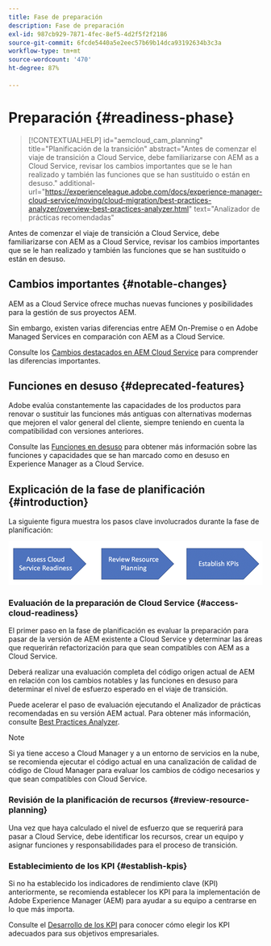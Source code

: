 ```yaml
---
title: Fase de preparación
description: Fase de preparación
exl-id: 987cb929-7871-4fec-8ef5-4d2f5f2f2186
source-git-commit: 6fcde5440a5e2eec57b69b14dca93192634b3c3a
workflow-type: tm+mt
source-wordcount: '470'
ht-degree: 87%

---
```


# Preparación {#readiness-phase}

>[!CONTEXTUALHELP]
>id="aemcloud_cam_planning"
>title="Planificación de la transición"
>abstract="Antes de comenzar el viaje de transición a Cloud Service, debe familiarizarse con AEM as a Cloud Service, revisar los cambios importantes que se le han realizado y también las funciones que se han sustituido o están en desuso."
>additional-url="https://experienceleague.adobe.com/docs/experience-manager-cloud-service/moving/cloud-migration/best-practices-analyzer/overview-best-practices-analyzer.html" text="Analizador de prácticas recomendadas"

Antes de comenzar el viaje de transición a Cloud Service, debe familiarizarse con AEM as a Cloud Service, revisar los cambios importantes que se le han realizado y también las funciones que se han sustituido o están en desuso.

## Cambios importantes {#notable-changes}

AEM as a Cloud Service ofrece muchas nuevas funciones y posibilidades para la gestión de sus proyectos AEM.

Sin embargo, existen varias diferencias entre AEM On-Premise o en Adobe Managed Services en comparación con AEM as a Cloud Service.

Consulte los [Cambios destacados en AEM Cloud Service](https://experienceleague.adobe.com/docs/experience-manager-cloud-service/release-notes/aem-cloud-changes.html) para comprender las diferencias importantes.

## Funciones en desuso {#deprecated-features}

Adobe evalúa constantemente las capacidades de los productos para renovar o sustituir las funciones más antiguas con alternativas modernas que mejoren el valor general del cliente, siempre teniendo en cuenta la compatibilidad con versiones anteriores.

Consulte las [Funciones en desuso](https://experienceleague.adobe.com/docs/experience-manager-cloud-service/release-notes/deprecated-removed-features.html#deprecated-features) para obtener más información sobre las funciones y capacidades que se han marcado como en desuso en Experience Manager as a Cloud Service.

## Explicación de la fase de planificación {#introduction}

La siguiente figura muestra los pasos clave involucrados durante la fase de planificación:

![image](/help/move-to-cloud-service/assets/planning-phaseimg1.png)

### Evaluación de la preparación de Cloud Service {#access-cloud-readiness}

El primer paso en la fase de planificación es evaluar la preparación para pasar de la versión de AEM existente a Cloud Service y determinar las áreas que requerirán refactorización para que sean compatibles con AEM as a Cloud Service.

Deberá realizar una evaluación completa del código origen actual de AEM en relación con los cambios notables y las funciones en desuso para determinar el nivel de esfuerzo esperado en el viaje de transición.

Puede acelerar el paso de evaluación ejecutando el Analizador de prácticas recomendadas en su versión AEM actual. Para obtener más información, consulte [Best Practices Analyzer](/help/move-to-cloud-service/best-practices-analyzer/overview-best-practices-analyzer.md).

>[!NOTE]
>Si ya tiene acceso a Cloud Manager y a un entorno de servicios en la nube, se recomienda ejecutar el código actual en una canalización de calidad de código de Cloud Manager para evaluar los cambios de código necesarios y que sean compatibles con Cloud Service.

### Revisión de la planificación de recursos {#review-resource-planning}

Una vez que haya calculado el nivel de esfuerzo que se requerirá para pasar a Cloud Service, debe identificar los recursos, crear un equipo y asignar funciones y responsabilidades para el proceso de transición.

### Establecimiento de los KPI {#establish-kpis}

Si no ha establecido los indicadores de rendimiento clave (KPI) anteriormente, se recomienda establecer los KPI para la implementación de Adobe Experience Manager (AEM) para ayudar a su equipo a centrarse en lo que más importa.

Consulte el [Desarrollo de los KPI](https://guided.adobe.com/welcome/aem/part6.html) para conocer cómo elegir los KPI adecuados para sus objetivos empresariales.

